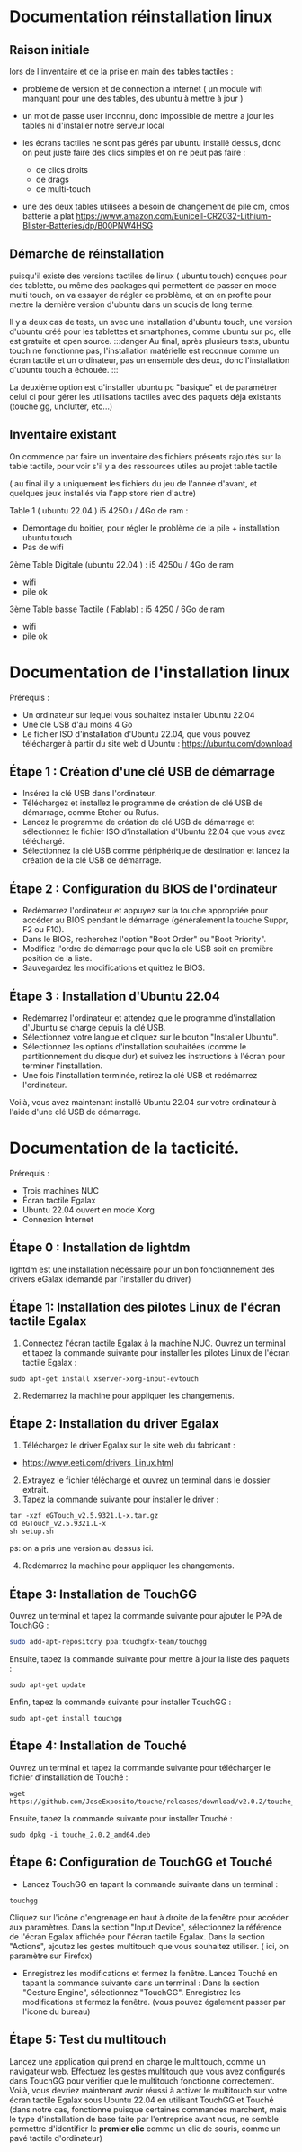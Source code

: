 # Documentation réinstallation linux 

## Raison initiale 
lors de l'inventaire et de la prise en main des tables tactiles : 
- problème de version et de connection a internet ( un module wifi manquant pour une des tables, des ubuntu à mettre à jour )
- un mot de passe user inconnu, donc impossible de mettre a jour les tables ni d'installer notre serveur local
- les écrans tactiles ne sont pas gérés par ubuntu installé dessus, donc on peut juste faire des clics simples et on ne peut pas faire : 
    - de clics droits
    - de drags
    - de multi-touch 

- une des deux tables utilisées a besoin de changement de pile cm, cmos batterie a plat https://www.amazon.com/Eunicell-CR2032-Lithium-Blister-Batteries/dp/B00PNW4HSG

## Démarche de réinstallation 
 
puisqu'il existe des versions tactiles de linux ( ubuntu touch) conçues pour des tablette, ou même des packages qui permettent de passer en mode multi touch, on va essayer de régler ce problème, et on en profite pour mettre la dernière version d'ubuntu dans un soucis de long terme.

Il y a deux cas de tests, un avec une installation d'ubuntu touch, une version d'ubuntu créé pour les tablettes et smartphones, comme ubuntu sur pc, elle est gratuite et open source.
:::danger
Au final, après plusieurs tests, ubuntu touch ne fonctionne pas, l'installation matérielle est reconnue comme un écran tactile et un ordinateur, pas un ensemble des deux, donc l'installation d'ubuntu touch a échouée.
:::


La deuxième option est d'installer ubuntu pc "basique" et de paramétrer celui ci pour gérer les utilisations tactiles avec des paquets déja existants (touche gg, unclutter, etc...)

## Inventaire existant 
On commence par faire un inventaire des fichiers présents rajoutés sur la table tactile, pour voir s'il y a des ressources utiles au projet table tactile 

( au final il y a uniquement les fichiers du jeu de l'année d'avant, et quelques jeux installés via l'app store rien d'autre)

Table 1 ( ubuntu 22.04 ) i5 4250u / 4Go de ram : 
- Démontage du boitier, pour régler le problème de la pile + installation ubuntu touch
- Pas de wifi

2ème Table Digitale (ubuntu 22.04 ) : i5 4250u / 4Go de ram 
- wifi
- pile ok

3ème Table basse Tactile ( Fablab) : i5 4250 / 6Go de ram
- wifi
- pile ok

# Documentation de l'installation linux 
Prérequis :

- Un ordinateur sur lequel vous souhaitez installer Ubuntu 22.04
- Une clé USB d'au moins 4 Go
- Le fichier ISO d'installation d'Ubuntu 22.04, que vous pouvez télécharger à partir du site web d'Ubuntu : https://ubuntu.com/download
## Étape 1 : Création d'une clé USB de démarrage

- Insérez la clé USB dans l'ordinateur.
- Téléchargez et installez le programme de création de clé USB de démarrage, comme Etcher ou Rufus.
- Lancez le programme de création de clé USB de démarrage et sélectionnez le fichier ISO d'installation d'Ubuntu 22.04 que vous avez téléchargé.
- Sélectionnez la clé USB comme périphérique de destination et lancez la création de la clé USB de démarrage.
## Étape 2 : Configuration du BIOS de l'ordinateur

- Redémarrez l'ordinateur et appuyez sur la touche appropriée pour accéder au BIOS pendant le démarrage (généralement la touche Suppr, F2 ou F10).
- Dans le BIOS, recherchez l'option "Boot Order" ou "Boot Priority".
- Modifiez l'ordre de démarrage pour que la clé USB soit en première position de la liste.
- Sauvegardez les modifications et quittez le BIOS.
## Étape 3 : Installation d'Ubuntu 22.04

- Redémarrez l'ordinateur et attendez que le programme d'installation d'Ubuntu se charge depuis la clé USB.
- Sélectionnez votre langue et cliquez sur le bouton "Installer Ubuntu".
- Sélectionnez les options d'installation souhaitées (comme le partitionnement du disque dur) et suivez les instructions à l'écran pour terminer l'installation.
- Une fois l'installation terminée, retirez la clé USB et redémarrez l'ordinateur.

Voilà, vous avez maintenant installé Ubuntu 22.04 sur votre ordinateur à l'aide d'une clé USB de démarrage.

# Documentation de la tacticité.
Prérequis :

- Trois machines NUC
- Écran tactile Egalax
- Ubuntu 22.04 ouvert en mode Xorg
- Connexion Internet

## Étape 0 : Installation de lightdm 
lightdm est une installation nécéssaire pour un bon fonctionnement des drivers eGalax (demandé par l'installer du driver) 


## Étape 1: Installation des pilotes Linux de l'écran tactile Egalax

1. Connectez l'écran tactile Egalax à la machine NUC.
Ouvrez un terminal et tapez la commande suivante pour installer les pilotes Linux de l'écran tactile Egalax :
 ```bash=
sudo apt-get install xserver-xorg-input-evtouch
```
2. Redémarrez la machine pour appliquer les changements.
## Étape 2: Installation du driver Egalax

1. Téléchargez le driver Egalax sur le site web du fabricant : 
- https://www.eeti.com/drivers_Linux.html

2. Extrayez le fichier téléchargé et ouvrez un terminal dans le dossier extrait.
3. Tapez la commande suivante pour installer le driver :

```bash=
tar -xzf eGTouch_v2.5.9321.L-x.tar.gz
cd eGTouch_v2.5.9321.L-x
sh setup.sh
```
ps: on a pris une version au dessus ici.

4. Redémarrez la machine pour appliquer les changements.
## Étape 3: Installation de TouchGG

Ouvrez un terminal et tapez la commande suivante pour ajouter le PPA de TouchGG :

```bash =
sudo add-apt-repository ppa:touchgfx-team/touchgg
```
Ensuite, tapez la commande suivante pour mettre à jour la liste des paquets :
```bash=
sudo apt-get update
```
Enfin, tapez la commande suivante pour installer TouchGG :
```bash=
sudo apt-get install touchgg
```
## Étape 4: Installation de Touché

Ouvrez un terminal et tapez la commande suivante pour télécharger le fichier d'installation de Touché :

```bash=
wget https://github.com/JoseExposito/touche/releases/download/v2.0.2/touche_2.0.2_amd64.deb

```
Ensuite, tapez la commande suivante pour installer Touché :
```bash=
sudo dpkg -i touche_2.0.2_amd64.deb
```

## Étape 6: Configuration de TouchGG et Touché

- Lancez TouchGG en tapant la commande suivante dans un terminal :
```bash=
touchgg
```

Cliquez sur l'icône d'engrenage en haut à droite de la fenêtre pour accéder aux paramètres.
Dans la section "Input Device", sélectionnez la référence de l'écran Egalax affichée pour l'écran tactile Egalax.
Dans la section "Actions", ajoutez les gestes multitouch que vous souhaitez utiliser. ( ici, on paramètre sur Firefox)

- Enregistrez les modifications et fermez la fenêtre.
Lancez Touché en tapant la commande suivante dans un terminal :
Dans la section "Gesture Engine", sélectionnez "TouchGG".
Enregistrez les modifications et fermez la fenêtre.
(vous pouvez également passer par l'icone du bureau)

## Étape 5: Test du multitouch

Lancez une application qui prend en charge le multitouch, comme un navigateur web.
Effectuez les gestes multitouch que vous avez configurés dans TouchGG pour vérifier que le multitouch fonctionne correctement.
Voilà, vous devriez maintenant avoir réussi à activer le multitouch sur votre écran tactile Egalax sous Ubuntu 22.04 en utilisant TouchGG et Touché
(dans notre cas, fonctionne puisque certaines commandes marchent, mais le type d'installation de base faite par l'entreprise avant nous, ne semble permettre d'identifier le **premier clic** comme un clic de souris, comme un pavé tactile d'ordinateur)
